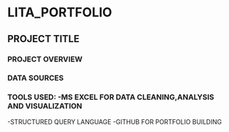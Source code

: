 # LITA_PORTFOLIO
## PROJECT TITLE 
### PROJECT OVERVIEW 
### DATA SOURCES
###  TOOLS USED: -MS EXCEL FOR DATA CLEANING,ANALYSIS AND VISUALIZATION
-STRUCTURED QUERY LANGUAGE
-GITHUB FOR PORTFOLIO BUILDING

